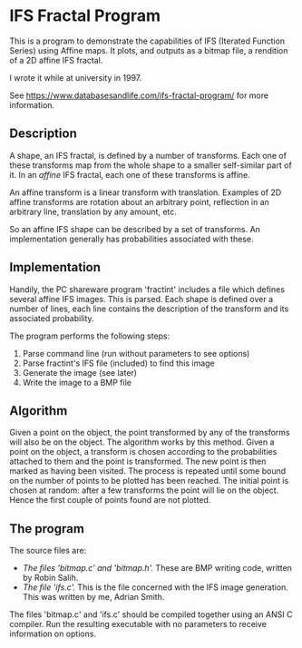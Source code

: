 IFS Fractal Program
===================

This is a program to demonstrate the capabilities of IFS (Iterated
Function Series) using Affine maps. It plots, and outputs as a bitmap
file, a rendition of a 2D affine IFS fractal.

I wrote it while at university in 1997.

See https://www.databasesandlife.com/ifs-fractal-program/ for more information.

Description
-----------

A shape, an IFS fractal, is defined by a number of transforms. Each one
of these transforms map from the whole shape to a smaller self-similar
part of it. In an *affine* IFS fractal, each one of these transforms is
affine.

An affine transform is a linear transform with translation. Examples of
2D affine transforms are rotation about an arbitrary point, reflection
in an arbitrary line, translation by any amount, etc.

So an affine IFS shape can be described by a set of transforms. An
implementation generally has probabilities associated with these.

Implementation
--------------

Handily, the PC shareware program 'fractint' includes a file which
defines several affine IFS images. This is parsed. Each shape is defined
over a number of lines, each line contains the description of the
transform and its associated probability.

The program performs the following steps:

1.  Parse command line (run without parameters to see options)
2.  Parse fractint's IFS file (included) to find this image
3.  Generate the image (see later)
4.  Write the image to a BMP file

Algorithm
---------

Given a point on the object, the point transformed by any of the
transforms will also be on the object. The algorithm works by this
method. Given a point on the object, a transform is chosen according to
the probabilities attached to them and the point is transformed. The new
point is then marked as having been visited. The process is repeated
until some bound on the number of points to be plotted has been reached.
The initial point is chosen at random: after a few transforms the point
will lie on the object. Hence the first couple of points found are not
plotted.

The program
-----------

The source files are:

-   *The files 'bitmap.c' and 'bitmap.h'.* These are BMP writing code,
    written by Robin Salih.
-   *The file 'ifs.c'.* This is the file concerned with the IFS image
    generation. This was written by me, Adrian Smith.

The files 'bitmap.c' and 'ifs.c' should be compiled together using an
ANSI C compiler. Run the resulting executable with no parameters to
receive information on options.
